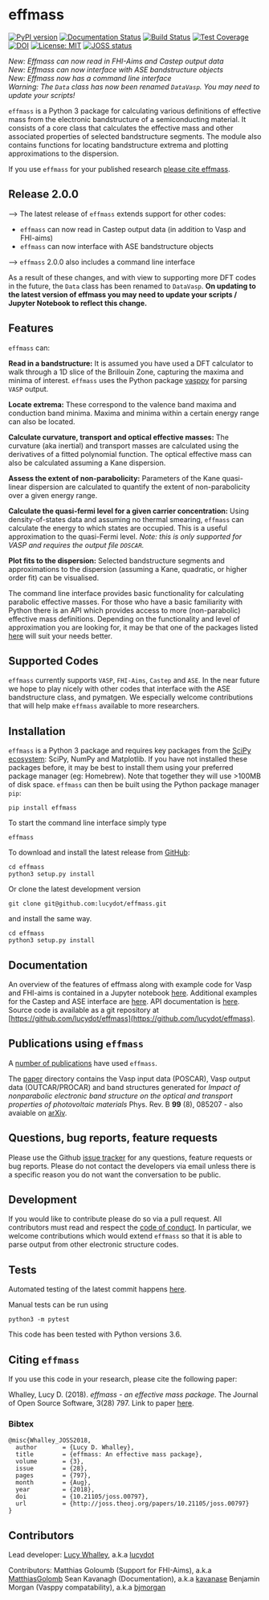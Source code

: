 # effmass

[![PyPI version](https://badge.fury.io/py/effmass.svg)](https://badge.fury.io/py/effmass)
[![Documentation Status](https://readthedocs.org/projects/effmass/badge/?version=latest)](https://effmass.readthedocs.io/en/latest/?badge=latest)
[![Build Status](https://travis-ci.com/lucydot/effmass.svg?branch=master)](https://travis-ci.com/lucydot/effmass)
[![Test Coverage](https://codeclimate.com/github/lucydot/effmass/badges/coverage.svg)](https://codeclimate.com/github/lucydot/effmass/coverage)
[![DOI](https://zenodo.org/badge/136037407.svg)](https://zenodo.org/badge/latestdoi/136037407)
[![License: MIT](https://img.shields.io/badge/License-MIT-yellow.svg)](https://opensource.org/licenses/MIT)
[![JOSS status](http://joss.theoj.org/papers/389754561f0710b756514b8cb9ac0e6a/status.svg)](http://joss.theoj.org/papers/389754561f0710b756514b8cb9ac0e6a)

*New: Effmass can now read in FHI-Aims and Castep output data*  
*New: Effmass can now interface with ASE bandstructure objects*  
*New: Effmass now has a command line interface*  
*Warning: The `Data` class has now been renamed `DataVasp`. You may need to update your scripts!*

`effmass` is a Python 3 package for calculating various definitions of effective mass from the electronic bandstructure of a semiconducting material. It consists of a core class that calculates the effective mass and other associated properties of selected bandstructure segments. The module also contains functions for locating bandstructure extrema and plotting approximations to the dispersion.

If you use `effmass` for your published research [please cite effmass](##citing-`effmass`).

## Release 2.0.0

--> The latest release of `effmass` extends support for other codes:
- `effmass` can now read in Castep output data (in addition to Vasp and FHI-aims)
- `effmass` can now interface with ASE bandstructure objects

--> `effmass` 2.0.0 also includes a command line interface

As a result of these changes, and with view to supporting more DFT codes in the future, the `Data` class has been renamed to `DataVasp`. **On updating to the latest version of effmass you may need to update your scripts / Jupyter Notebook to reflect this change.**

## Features

`effmass` can:

**Read in a bandstructure:**
It is assumed you have used a DFT calculator to walk through a 1D slice of the Brillouin Zone, capturing the maxima and minima of interest. `effmass` uses the Python package [vasppy](https://github.com/bjmorgan/vasppy) for parsing `VASP` output.

**Locate extrema:**
These correspond to the valence band maxima and conduction band minima. Maxima and minima within a certain energy range can also be located.

**Calculate curvature, transport and optical effective masses:**
The curvature (aka inertial) and transport masses are calculated using the derivatives of a fitted polynomial function. The optical effective mass can also be calculated assuming a Kane dispersion.

**Assess the extent of non-parabolicity:**
Parameters of the Kane quasi-linear dispersion are calculated to quantify the extent of non-parabolicity over a given energy range. 

**Calculate the quasi-fermi level for a given carrier concentration:**
Using density-of-states data and assuming no thermal smearing, `effmass` can calculate the energy to which states are occupied. This is a useful approximation to the quasi-Fermi level. *Note: this is only supported for VASP and requires the output file `DOSCAR`.* 

**Plot fits to the dispersion:**
Selected bandstructure segments and approximations to the dispersion (assuming a Kane, quadratic, or higher order fit) can be visualised.

The command line interface provides basic functionality for calculating parabolic effective masses.
For those who have a basic familiarity with Python there is an API which provides access to more (non-parabolic) effective mass definitions. 
Depending on the functionality and level of approximation you are looking for, 
it may be that one of the packages listed [here](https://effmass.readthedocs.io/en/latest/Related%20packages.html) will suit your needs better.

## Supported Codes

`effmass` currently supports `VASP`, `FHI-Aims`, `Castep` and `ASE`. In the near future we hope to play nicely with other codes that interface with the ASE bandstructure class, and pymatgen. We especially welcome contributions that will help make `effmass` available to more researchers.

## Installation

`effmass` is a Python 3 package and requires key packages from the [SciPy ecosystem](https://www.scipy.org/about.html): SciPy, NumPy and Matplotlib. If you have not installed these packages before, it may be best to install them using your preferred package manager (eg: Homebrew). Note that together they will use >100MB of disk space. `effmass` can then be built using the Python package manager `pip`:

```
pip install effmass
```

To start the command line interface simply type

```
effmass
```

To download and install the latest release from [GitHub](https://github.com/lucydot/effmass/releases):
```
cd effmass
python3 setup.py install
```

Or clone the latest development version
```
git clone git@github.com:lucydot/effmass.git
```
and install the same way.
```
cd effmass
python3 setup.py install 
```

## Documentation

An overview of the features of effmass along with example code for Vasp and FHI-aims is contained in a Jupyter notebook [here](https://nbviewer.jupyter.org/github/lucydot/effmass/blob/master/Tutorial.ipynb).
Additional examples for the Castep and ASE interface are [here](https://nbviewer.jupyter.org/github/lucydot/effmass/blob/master/tests/Test_Castep_interface.ipynb).
API documentation is [here](https://effmass.readthedocs.io/en/latest/).
Source code is available as a git repository at [https://github.com/lucydot/effmass](https://github.com/lucydot/effmass).

## Publications using `effmass`

A [number of publications](https://scholar.google.co.uk/scholar?oi=bibs&hl=en&cites=12032412581356217625) have used `effmass`.

The [paper](https://github.com/lucydot/effmass/paper) directory contains the Vasp input data (POSCAR), Vasp output data (OUTCAR/PROCAR) and band structures generated for *Impact of nonparabolic electronic band structure on the optical and transport properties of photovoltaic materials*  Phys. Rev. B **99** (8), 085207 - also avaiable on [arXiv](https://arxiv.org/pdf/1811.02281.pdf).

## Questions, bug reports, feature requests

Please use the Github [issue tracker](https://github.com/lucydot/effmass/issues/) for any questions, feature requests or bug reports. Please do not contact the developers via email unless there is a specific reason you do not want the conversation to be public.

## Development

If you would like to contribute please do so via a pull request. All contributors must read and respect the [code of conduct](https://github.com/lucydot/effmass/blob/master/CODE_OF_CONDUCT.md). In particular, we welcome contributions which would extend `effmass` so that it is able to parse output from other electronic structure codes. 

## Tests

Automated testing of the latest commit happens [here](https://travis-ci.com/lucydot/effmass).

Manual tests can be run using 
```
python3 -m pytest
```

This code has been tested with Python versions 3.6.

## Citing `effmass`

If you use this code in your research, please cite the following paper:

Whalley, Lucy D. (2018). *effmass - an effective mass package*. The Journal of Open Source Software, 3(28) 797.
Link to paper [here](https://joss.theoj.org/papers/10.21105/joss.00797).

### Bibtex

```
@misc{Whalley_JOSS2018,
  author       = {Lucy D. Whalley},
  title        = {effmass: An effective mass package},
  volume       = {3},
  issue        = {28},
  pages        = {797},
  month        = {Aug},
  year         = {2018},
  doi          = {10.21105/joss.00797},
  url          = {http://joss.theoj.org/papers/10.21105/joss.00797}
}
```

## Contributors

Lead developer: 
[Lucy Whalley](https://lucydot.github.io), a.k.a [lucydot](https://github.com/lucydot)

Contributors: 
Matthias Goloumb (Support for FHI-Aims), a.k.a [MatthiasGolomb](https://github.com/MatthiasGolomb)
Sean Kavanagh (Documentation), a.k.a [kavanase](https://github.com/kavanase)
Benjamin Morgan (Vasppy compatability), a.k.a [bjmorgan](bjmorgan)


